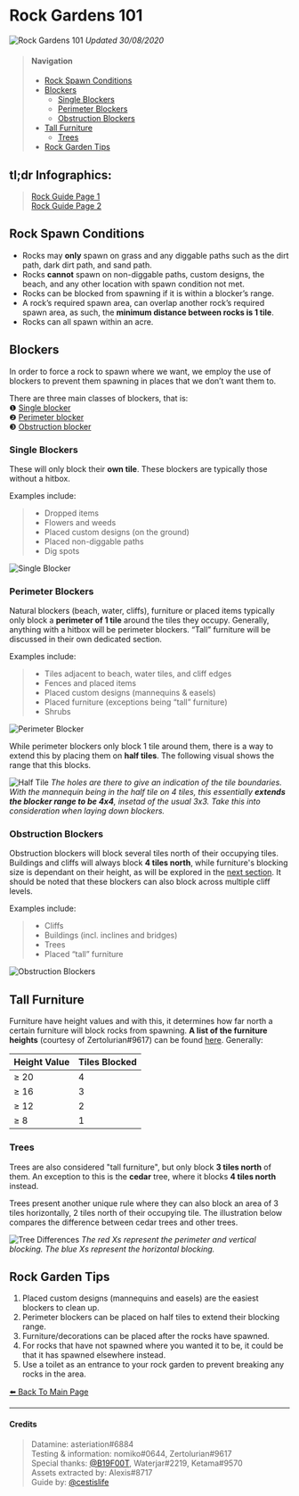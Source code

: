 # Rock Gardens 101
![Rock Gardens 101](https://imgur.com/6lWMqIc.png)
*Updated 30/08/2020*

<head>
    <meta name="twitter:card" content="summary" />
    <meta name="twitter:site" content="@cestislife"/>
    <meta name="twitter:title" content="cestislife's Rock Garden 101"/>
    <meta name="twitter:image" content="https://cestislife.github.io/card.png"/>
</head>

> #### Navigation
> * [Rock Spawn Conditions](#rock-spawn-conditions)   
> * [Blockers](#blockers)   
>   * [Single Blockers](#single-blockers)   
>   * [Perimeter Blockers](#perimeter-blockers)   
>   * [Obstruction Blockers](#obstruction-blockers)   
> * [Tall Furniture](#tall-furniture)  
>   * [Trees](#trees)   
> * [Rock Garden Tips](#rock-garden-tips)  

## tl;dr Infographics:   
> [Rock Guide Page 1](https://cestislife.github.io/img/grock_01.png)   
> [Rock Guide Page 2](https://cestislife.github.io/img/grock_02.png)

## Rock Spawn Conditions
* Rocks may **only** spawn on grass and any diggable paths such as the dirt path, dark dirt path, and sand path.
* Rocks **cannot** spawn on non-diggable paths, custom designs, the beach, and any other location with spawn condition not met.
* Rocks can be blocked from spawning if it is within a blocker’s range. 
* A rock’s required spawn area, can overlap another rock’s required spawn area, as such, the **minimum distance between rocks is 1 tile**. 
* Rocks can all spawn within an acre. 

## Blockers
In order to force a rock to spawn where we want, we employ the use of blockers to prevent them spawning in places that we don’t want them to.

There are three main classes of blockers, that is:   
❶ [Single blocker](#single-blockers)   
❷ [Perimeter blocker](#perimeter-blockers)   
❸ [Obstruction blocker](#obstruction-blockers)       

### Single Blockers
These will only block their **own tile**. These blockers are typically those without a hitbox.

Examples include:
> * Dropped items
> * Flowers and weeds
> * Placed custom designs (on the ground)
> * Placed non-diggable paths
> * Dig spots

![Single Blocker](https://imgur.com/1i2W1On.png)

### Perimeter Blockers
Natural blockers (beach, water, cliffs), furniture or placed items typically only block a **perimeter of 1 tile** around the tiles they occupy. Generally, anything with a hitbox will be perimeter blockers. “Tall” furniture will be discussed in their own dedicated section.

Examples include:
> * Tiles adjacent to beach, water tiles, and cliff edges
> * Fences and placed items
> * Placed custom designs (mannequins & easels)
> * Placed furniture (exceptions being “tall” furniture)
> * Shrubs

![Perimeter Blocker](https://imgur.com/nvsg1mU.png)

While perimeter blockers only block 1 tile around them, there is a way to extend this by placing them on **half tiles**. The following visual shows the range that this blocks.

![Half Tile](https://imgur.com/o8MRby3.png)
*The holes are there to give an indication of the tile boundaries. With the mannequin being in the half tile on 4 tiles, this essentially **extends the blocker range to be 4x4**, insetad of the usual 3x3. Take this into consideration when laying down blockers.*


### Obstruction Blockers
Obstruction blockers will block several tiles north of their occupying tiles. Buildings and cliffs will always block **4 tiles north**, while furniture's blocking size is dependant on their height, as will be explored in the [next section](#tall-furniture). It should be noted that these blockers can also block across multiple cliff levels.

Examples include:
> * Cliffs
> * Buildings (incl. inclines and bridges)
> * Trees
> * Placed “tall” furniture

![Obstruction Blockers](https://imgur.com/HSXsN1x.png)

## Tall Furniture
Furniture have height values and with this, it determines how far north a certain furniture will block rocks from spawning. **A list of the furniture heights** (courtesy of Zertolurian#9617) can be found [here](https://bit.ly/3hGAbli). Generally:

<table class="tg">
<thead>
  <tr>
    <th class="tg-c3ow">Height Value</th>
    <th class="tg-c3ow">Tiles Blocked</th>
  </tr>
</thead>
<tbody>
  <tr>
    <td class="tg-c3ow">≥ 20</td>
    <td class="tg-c3ow">4</td>
  </tr>
  <tr>
    <td class="tg-c3ow">≥ 16</td>
    <td class="tg-c3ow">3</td>
  </tr>
  <tr>
    <td class="tg-c3ow">≥ 12</td>
    <td class="tg-c3ow">2</td>
  </tr>
  <tr>
    <td class="tg-c3ow">≥ 8</td>
    <td class="tg-c3ow">1</td>
  </tr>
</tbody>
</table>

### Trees
Trees are also considered "tall furniture", but only block **3 tiles north** of them. An exception to this is the **cedar** tree, where it blocks **4 tiles north** instead. 

Trees present another unique rule where they can also block an area of 3 tiles horizontally, 2 tiles north of their occupying tile. The illustration below compares the difference between cedar trees and other trees. 

![Tree Differences](https://imgur.com/MiSmv3Y.png)
*The red Xs represent the perimeter and vertical blocking. The blue Xs represent the horizontal blocking.*

## Rock Garden Tips
1. Placed custom designs (mannequins and easels) are the easiest blockers to clean up. 
2. Perimeter blockers can be placed on half tiles to extend their blocking range.
3. Furniture/decorations can be placed after the rocks have spawned. 
4. For rocks that have not spawned where you wanted it to be, it could be that it has spawned elsewhere instead.
5. Use a toilet as an entrance to your rock garden to prevent breaking any rocks in the area.

[⬅️ Back To Main Page](https://cestislife.github.io)
***

#### Credits
> Datamine: asteriation#6884   
> Testing & information: nomiko#0644, Zertolurian#9617   
> Special thanks: [@B19F00T](https://twitter.com/b19f00t), Waterjar#2219, Ketama#9570  
> Assets extracted by: Alexis#8717   
> Guide by: [@cestislife](https://twitter.com/cestislife)
